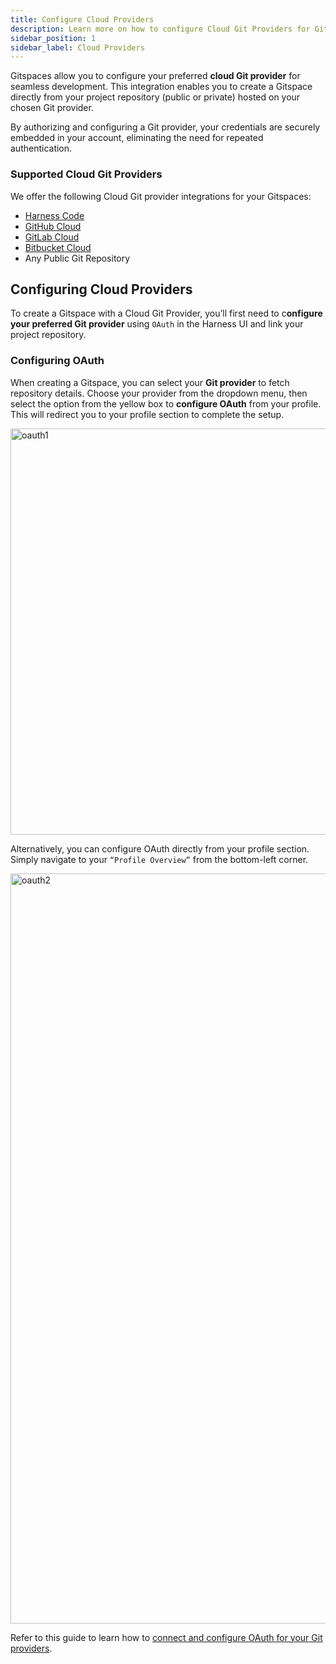 ```yaml
---
title: Configure Cloud Providers
description: Learn more on how to configure Cloud Git Providers for Gitspaces. 
sidebar_position: 1
sidebar_label: Cloud Providers
---
```


Gitspaces allow you to configure your preferred **cloud Git provider** for seamless development. This integration enables you to create a Gitspace directly from your project repository (public or private) hosted on your chosen Git provider.

By authorizing and configuring a Git provider, your credentials are securely embedded in your account, eliminating the need for repeated authentication.

### Supported Cloud Git Providers
We offer the following Cloud Git provider integrations for your Gitspaces:
- [Harness Code](https://developer.harness.io/docs/code-repository/get-started/overview/)
- [GitHub Cloud](https://docs.github.com/en/get-started/start-your-journey/about-github-and-git)
- [GitLab Cloud](https://about.gitlab.com/)
- [Bitbucket Cloud](https://support.atlassian.com/bitbucket-cloud/docs/get-started-with-bitbucket-cloud/)
- Any Public Git Repository

## Configuring Cloud Providers
To create a Gitspace with a Cloud Git Provider, you’ll first need to c**onfigure your preferred Git provider** using ```OAuth``` in the Harness UI and link your project repository.

### Configuring OAuth
When creating a Gitspace, you can select your **Git provider** to fetch repository details. Choose your provider from the dropdown menu, then select the option from the yellow box to **configure OAuth** from your profile. This will redirect you to your profile section to complete the setup.

<img width="650" alt="oauth1" src="https://github.com/user-attachments/assets/62f8c2f5-af74-4ed6-a709-f87af8c706a3"/>

Alternatively, you can configure OAuth directly from your profile section. Simply navigate to your ```“Profile Overview”``` from the bottom-left corner.

<img width="1200" alt="oauth2" src="https://github.com/user-attachments/assets/ce788c1a-8481-472b-87d3-d684fe9e023d"/>

Refer to this guide to learn how to [connect and configure OAuth for your Git providers](https://developer.harness.io/docs/platform/git-experience/oauth-integration/).



